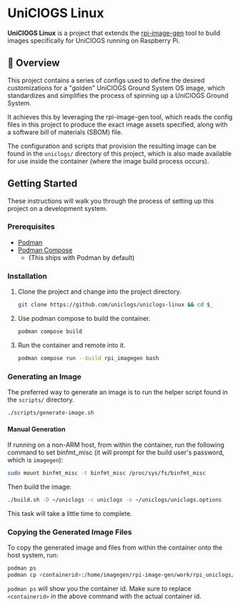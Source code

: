 # UniClOGS Linux

**UniClOGS Linux** is a project that extends the
[rpi-image-gen](https://github.com/raspberrypi/rpi-image-gen)
tool to build images specifically for UniClOGS running on Raspberry Pi.

## 📖 Overview

This project contains a series of configs used to define the desired
customizations for a "golden" UniClOGS Ground System OS image, which
standardizes and simplifies the process of spinning up a UniClOGS Ground System.

It achieves this by leveraging the rpi-image-gen tool, which reads the config
files in this project to produce the exact image assets specified, along with a
software bill of materials (SBOM) file.

The configuration and scripts that provision the resulting image can be found in
the `uniclogs/` directory of this project, which is also made available for use
inside the container (where the image build process occurs).

## Getting Started

These instructions will walk you through the process of setting up this project
on a development system.

### Prerequisites

- [Podman](https://docs.podman.io/en/latest/)
- [Podman Compose](https://github.com/containers/podman-compose)
  - (This ships with Podman by default)

### Installation

1.  Clone the project and change into the project directory.

    ```sh
    git clone https://github.com/uniclogs/uniclogs-linux && cd $_
    ```

2.  Use podman compose to build the container.

    ```sh
    podman compose build
    ```

3.  Run the container and remote into it.

    ```sh
    podman compose run --build rpi_imagegen bash
    ```

### Generating an Image

The preferred way to generate an image is to run the helper script found in the
`scripts/` directory.

```sh
./scripts/generate-image.sh
```

#### Manual Generation

If running on a non-ARM host, from within the container, run the following
command to set binfmt_misc (it will prompt for the build user's password, which
is `imagegen`):

```sh
sudo mount binfmt_misc -t binfmt_misc /proc/sys/fs/binfmt_misc
```

Then build the image:

```sh
./build.sh -D ~/uniclogs -c uniclogs -o ~/uniclogs/uniclogs.options
```

This task will take a little time to complete.

### Copying the Generated Image Files

To copy the generated image and files from within the container onto the host
system, run:

```sh
podman ps
podman cp <containerid>:/home/imagegen/rpi-image-gen/work/rpi_uniclogs/deploy /path/to/destination
```

`podman ps` will show you the container id. Make sure to replace `<containerid>`
in the above command with the actual container id.

